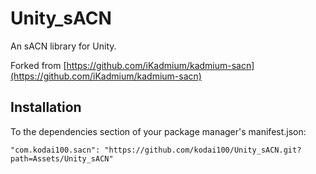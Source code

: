 # Unity_sACN
An sACN library for Unity.

Forked from [https://github.com/iKadmium/kadmium-sacn](https://github.com/iKadmium/kadmium-sacn)

## Installation

To the dependencies section of your package manager's manifest.json:

```
"com.kodai100.sacn": "https://github.com/kodai100/Unity_sACN.git?path=Assets/Unity_sACN"
```